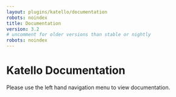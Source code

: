 ```yaml
---
layout: plugins/katello/documentation
robots: noindex
title: Documentation
version: 3.2
# uncomment for older versions than stable or nightly
robots: noindex
---
```


# Katello Documentation

Please use the left hand navigation menu to view documentation.
